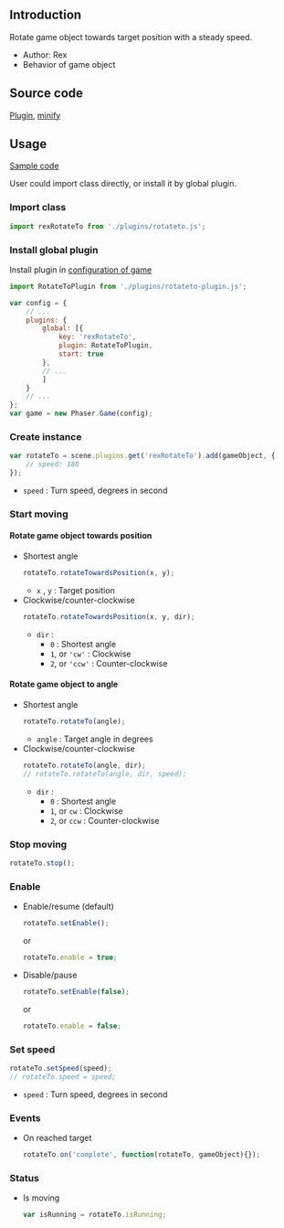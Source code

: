 ## Introduction

Rotate game object towards target position with a steady speed.

- Author: Rex
- Behavior of game object

## Source code

[Plugin](https://github.com/rexrainbow/phaser3-rex-notes/blob/master/plugins/rotateto-plugin.js), [minify](https://github.com/rexrainbow/phaser3-rex-notes/blob/master/plugins/dist/rexrotatetoplugin.min.js)

## Usage

[Sample code](https://github.com/rexrainbow/phaser3-rex-notes/tree/master/examples/rotateto)

User could import class directly, or install it by global plugin.

### Import class

```javascript
import rexRotateTo from './plugins/rotateto.js';
```

### Install global plugin

Install plugin in [configuration of game](game.md#configuration)

```javascript
import RotateToPlugin from './plugins/rotateto-plugin.js';

var config = {
    // ...
    plugins: {
        global: [{
            key: 'rexRotateTo',
            plugin: RotateToPlugin,
            start: true
        },
        // ...
        ]
    }
    // ...
};
var game = new Phaser.Game(config);
```

### Create instance

```javascript
var rotateTo = scene.plugins.get('rexRotateTo').add(gameObject, {
    // speed: 180
});
```

- `speed` : Turn speed, degrees in second

### Start moving

#### Rotate game object towards position

- Shortest angle
    ```javascript
    rotateTo.rotateTowardsPosition(x, y);
    ```
    - `x` , `y` : Target position
- Clockwise/counter-clockwise
    ```javascript
    rotateTo.rotateTowardsPosition(x, y, dir);
    ```
    - `dir` :
        - `0` : Shortest angle
        - `1`, or `'cw'` : Clockwise
        - `2`, or `'ccw'` : Counter-clockwise

#### Rotate game object to angle

- Shortest angle
    ```javascript
    rotateTo.rotateTo(angle);
    ```
    - `angle` : Target angle in degrees
- Clockwise/counter-clockwise
    ```javascript
    rotateTo.rotateTo(angle, dir);
    // rotateTo.rotateTo(angle, dir, speed);
    ```
    - `dir` :
        - `0` : Shortest angle
        - `1`, or `cw` : Clockwise
        - `2`, or `ccw` : Counter-clockwise

### Stop moving

```javascript
rotateTo.stop();
```

### Enable

- Enable/resume (default)
    ```javascript
    rotateTo.setEnable();
    ```
    or
    ```javascript
    rotateTo.enable = true;
    ```
- Disable/pause
    ```javascript
    rotateTo.setEnable(false);
    ```
    or
    ```javascript
    rotateTo.enable = false;
    ```

### Set speed

```javascript
rotateTo.setSpeed(speed);
// rotateTo.speed = speed;
```

- `speed` : Turn speed, degrees in second

### Events

- On reached target
    ```javascript
    rotateTo.on('complete', function(rotateTo, gameObject){});
    ```

### Status

- Is moving
    ```javascript
    var isRunning = rotateTo.isRunning;
    ```
